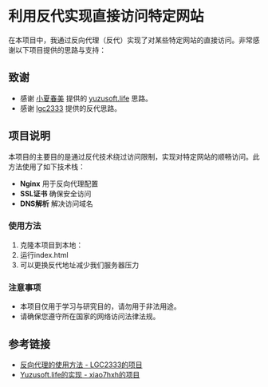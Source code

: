 # 利用反代实现直接访问特定网站

在本项目中，我通过反向代理（反代）实现了对某些特定网站的直接访问。非常感谢以下项目提供的思路与支持：

## 致谢
- 感谢 [小夏春美](https://github.com/xiao7hxh) 提供的 [yuzusoft.life](https://yuzusoft.life) 思路。
- 感谢 [lgc2333](https://github.com/lgc2333) 提供的反代思路。

## 项目说明
本项目的主要目的是通过反代技术绕过访问限制，实现对特定网站的顺畅访问。此方法使用了如下技术栈：
- **Nginx** 用于反向代理配置
- **SSL证书** 确保安全访问
- **DNS解析** 解决访问域名

### 使用方法
1. 克隆本项目到本地：
2. 运行index.html
3. 可以更换反代地址减少我们服务器压力

### 注意事项
- 本项目仅用于学习与研究目的，请勿用于非法用途。
- 请确保您遵守所在国家的网络访问法律法规。

## 参考链接
- [反向代理的使用方法 - LGC2333的项目](https://github.com/lgc2333)
- [Yuzusoft.life的实现 - xiao7hxh的项目](https://github.com/xiao7hxh)

